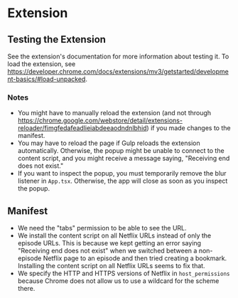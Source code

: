# Extension

## Testing the Extension

See the extension's documentation for more information about testing it. To load the extension, see <https://developer.chrome.com/docs/extensions/mv3/getstarted/development-basics/#load-unpacked>.

### Notes

- You might have to manually reload the extension (and not through <https://chrome.google.com/webstore/detail/extensions-reloader/fimgfedafeadlieiabdeeaodndnlbhid>) if you made changes to the manifest.
- You may have to reload the page if Gulp reloads the extension automatically. Otherwise, the popup might be unable to connect to the content script, and you might receive a message saying, "Receiving end does not exist."
- If you want to inspect the popup, you must temporarily remove the blur listener in `App.tsx`. Otherwise, the app will close as soon as you inspect the popup.

## Manifest

- We need the "tabs" permission to be able to see the URL.
- We install the content script on all Netflix URLs instead of only the episode URLs. This is because we kept getting an error saying "Receiving end does not exist" when we switched between a non-episode Netflix page to an episode and then tried creating a bookmark. Installing the content script on all Netflix URLs seems to fix that.
- We specify the HTTP and HTTPS versions of Netflix in `host_permissions` because Chrome does not allow us to use a wildcard for the scheme there.
